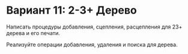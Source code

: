 # Вариант 11: 2-3+ Дерево

Написать процедуры добавления, сцепления, расцепления для 2­3+ дерева и его печати.

Реализуйте операции добавления, удаления и поиска для дерева.